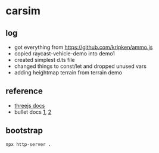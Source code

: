 # carsim


## log
- got everything from https://github.com/kripken/ammo.js
- copied raycast-vehicle-demo into demo1
- created simplest d.ts file
- changed things to const/let and dropped unused vars
- adding heightmap terrain from terrain demo


## reference

- [threejs docs](https://threejs.org/docs/)
- bullet docs [1](https://pybullet.org/Bullet/BulletFull/), [2](https://github.com/bulletphysics/bullet3/blob/master/docs/Bullet_User_Manual.pdf)


## bootstrap

    npx http-server .

